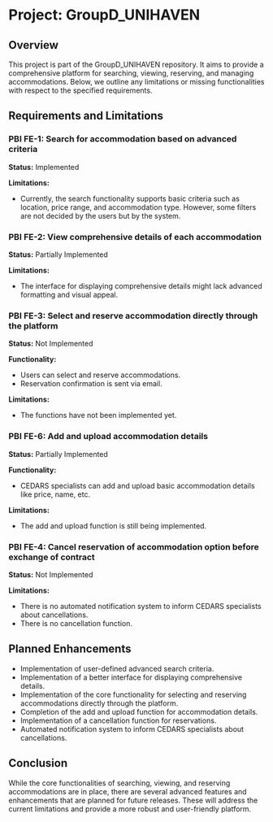 # Project: GroupD_UNIHAVEN

## Overview
This project is part of the GroupD_UNIHAVEN repository. It aims to provide a comprehensive platform for searching, viewing, reserving, and managing accommodations. Below, we outline any limitations or missing functionalities with respect to the specified requirements.

## Requirements and Limitations

### PBI FE-1: Search for accommodation based on advanced criteria
**Status:** Implemented

**Limitations:**
- Currently, the search functionality supports basic criteria such as location, price range, and accommodation type. However, some filters are not decided by the users but by the system.

### PBI FE-2: View comprehensive details of each accommodation
**Status:** Partially Implemented

**Limitations:**
- The interface for displaying comprehensive details might lack advanced formatting and visual appeal.

### PBI FE-3: Select and reserve accommodation directly through the platform
**Status:** Not Implemented

**Functionality:**
- Users can select and reserve accommodations.
- Reservation confirmation is sent via email.

**Limitations:**
- The functions have not been implemented yet.

### PBI FE-6: Add and upload accommodation details
**Status:** Partially Implemented

**Functionality:**
- CEDARS specialists can add and upload basic accommodation details like price, name, etc.

**Limitations:**
- The add and upload function is still being implemented.

### PBI FE-4: Cancel reservation of accommodation option before exchange of contract
**Status:** Not Implemented

**Limitations:**
- There is no automated notification system to inform CEDARS specialists about cancellations.
- There is no cancellation function.

## Planned Enhancements
- Implementation of user-defined advanced search criteria.
- Implementation of a better interface for displaying comprehensive details.
- Implementation of the core functionality for selecting and reserving accommodations directly through the platform.
- Completion of the add and upload function for accommodation details.
- Implementation of a cancellation function for reservations.
- Automated notification system to inform CEDARS specialists about cancellations.
  

## Conclusion
While the core functionalities of searching, viewing, and reserving accommodations are in place, there are several advanced features and enhancements that are planned for future releases. These will address the current limitations and provide a more robust and user-friendly platform.
